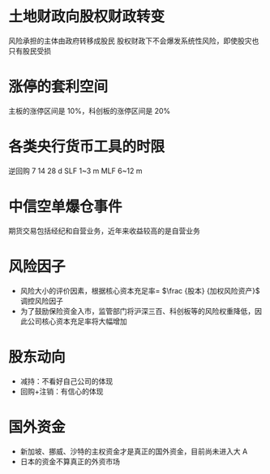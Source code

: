 # 土地财政向股权财政转变
风险承担的主体由政府转移成股民
股权财政下不会爆发系统性风险，即使股灾也只有股民受损
# 涨停的套利空间
主板的涨停区间是 10%，科创板的涨停区间是 20%
# 各类央行货币工具的时限
逆回购 7 14 28 d
SLF 1~3 m
MLF 6~12 m
# 中信空单爆仓事件
期货交易包括经纪和自营业务，近年来收益较高的是自营业务
# 风险因子
- 风险大小的评价因素，根据核心资本充足率= $\frac {股本} {加权风险资产}$ 调控风险因子
- 为了鼓励保险资金入市，监管部门将沪深三百、科创板等的风险权重降低，因此公司核心资本充足率将大幅增加
# 股东动向
- 减持：不看好自己公司的体现
- 回购+注销：有信心的体现
# 国外资金
- 新加坡、挪威、沙特的主权资金才是真正的国外资金，目前尚未进入大 A
- 日本的资金不算真正的外资市场